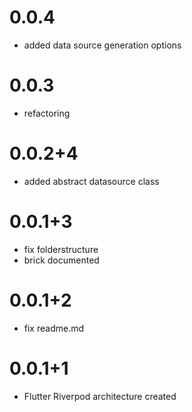 # 0.0.4

- added data source generation options

# 0.0.3

- refactoring

# 0.0.2+4

- added abstract datasource class

# 0.0.1+3

- fix folderstructure
- brick documented

# 0.0.1+2

- fix readme.md

# 0.0.1+1

- Flutter Riverpod architecture created
